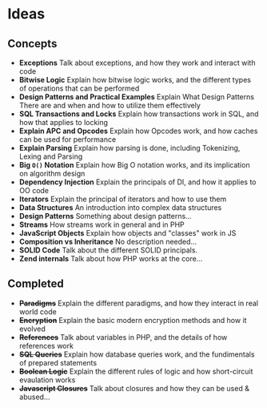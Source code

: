 Ideas
=====

## Concepts
* **Exceptions**
    Talk about exceptions, and how they work and interact with code
* **Bitwise Logic**
    Explain how bitwise logic works, and the different types of operations that can be performed
* **Design Patterns and Practical Examples**
    Explain What Design Patterns There are and when and how to utilize them effectively
* **SQL Transactions and Locks**
    Explain how transactions work in SQL, and how that applies to locking
* **Explain APC and Opcodes**
    Explain how Opcodes work, and how caches can be used for performance
* **Explain Parsing**
    Explain how parsing is done, including Tokenizing, Lexing and Parsing
* **Big `O()` Notation**
    Explain how Big O notation works, and its implication on algorithm design
* **Dependency Injection**
    Explain the principals of DI, and how it applies to OO code
* **Iterators**
    Explain the principal of iterators and how to use them
* **Data Structures**
    An introduction into complex data structures
* **Design Patterns**
    Something about design patterns...
* **Streams**
    How streams work in general and in PHP
* **JavaScript Objects**
    Explain how objects and "classes" work in JS
* **Composition vs Inheritance**
    No description needed...
* **SOLID Code**
    Talk about the different SOLID principals.
* **Zend internals**
    Talk about how PHP works at the core...

## Completed

* ~~**Paradigms**~~ 
    Explain the different paradigms, and how they interact in real world code
* ~~**Encryption**~~
    Explain the basic modern encryption methods and how it evolved
* ~~**References**~~
    Talk about variables in PHP, and the details of how references work
* ~~**SQL Queries**~~
    Explain how database queries work, and the fundimentals of prepared statements
* ~~**Boolean Logic**~~
    Explain the different rules of logic and how short-circuit evaulation works
* ~~**Javascript Closures**~~
    Talk about closures and how they can be used & abused...
